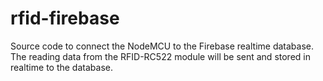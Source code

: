 # rfid-firebase
Source code to connect the NodeMCU to the Firebase realtime database. The reading data from the RFID-RC522 module will be sent and stored in realtime to the database.
